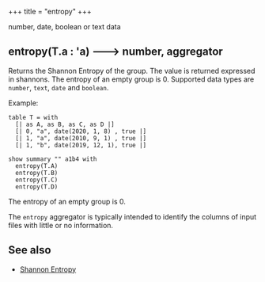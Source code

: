 +++
title = "entropy"
+++

number, date, boolean or text data

## entropy(T.a : 'a) 🡒 number, aggregator

Returns the Shannon Entropy of the group. The value is returned expressed in shannons. The entropy of an empty group is 0. Supported data types are `number`, `text`, `date` and `boolean`.

Example:

```envision
table T = with
  [| as A, as B, as C, as D |]
  [| 0, "a", date(2020, 1, 8) , true |]
  [| 1, "a", date(2010, 9, 1) , true |]
  [| 1, "b", date(2019, 12, 1), true |]

show summary "" a1b4 with
  entropy(T.A)
  entropy(T.B)
  entropy(T.C)
  entropy(T.D)
```

The entropy of an empty group is 0.

The `entropy` aggregator is typically intended to identify the columns of input files with little or no information.

## See also

* [Shannon Entropy](https://en.wikipedia.org/wiki/Entropy_(information_theory))
